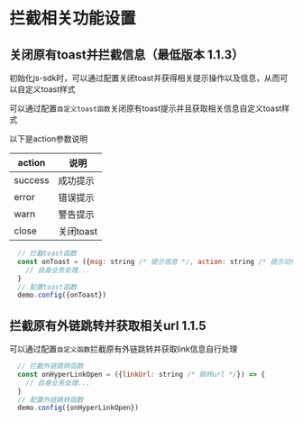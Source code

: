 # 拦截相关功能设置

## 关闭原有toast并拦截信息（最低版本 1.1.3）

初始化js-sdk时，可以通过配置关闭toast并获得相关提示操作以及信息，从而可以自定义toast样式

可以通过配置`自定义toast函数`关闭原有toast提示并且获取相关信息自定义toast样式

以下是action参数说明

| action | 说明  |
| ----- | ----  |
| success | 成功提示 |
| error | 错误提示 |
| warn | 警告提示 |
| close | 关闭toast |

```javascript
  // 拦截toast函数
  const onToast = ({msg: string /* 提示信息 */, action: string /* 提示动作 */}) => {
    // 自身业务处理...
  }
  // 配置toast函数
  demo.config({onToast})
```

## 拦截原有外链跳转并获取相关url 1.1.5

可以通过配置`自定义函数`拦截原有外链跳转并获取link信息自行处理

```javascript
  // 拦截外链跳转函数
  const onHyperLinkOpen = ({linkUrl: string /* 跳转url */}) => {
    // 自身业务处理...
  }
  // 配置外链跳转函数
  demo.config({onHyperLinkOpen})
```
